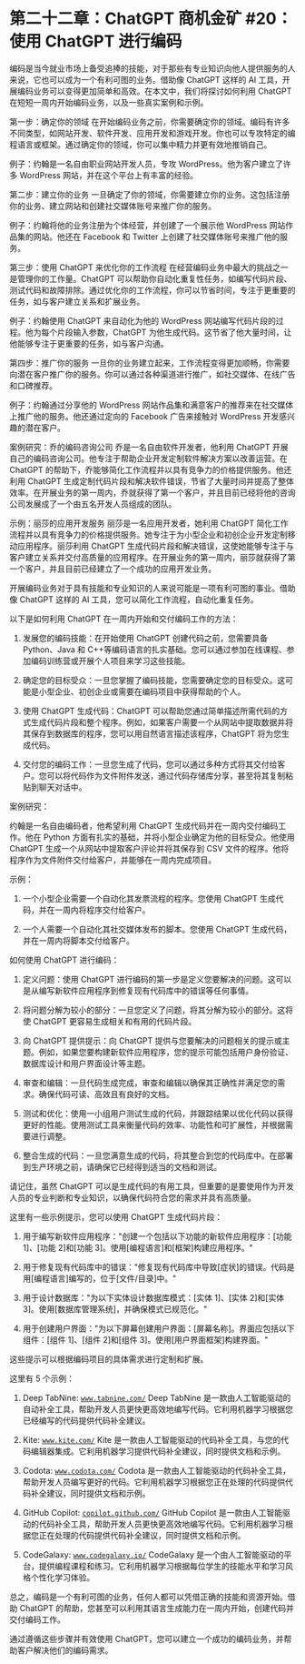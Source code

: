



# 第二十二章：ChatGPT 商机金矿 #20：使用 ChatGPT 进行编码



编码是当今就业市场上备受追捧的技能，对于那些有专业知识向他人提供服务的人来说，它也可以成为一个有利可图的业务。借助像 ChatGPT 这样的 AI 工具，开展编码业务可以变得更加简单和高效。在本文中，我们将探讨如何利用 ChatGPT 在短短一周内开始编码业务，以及一些真实案例和示例。

第一步：确定你的领域 在开始编码业务之前，你需要确定你的领域。编码有许多不同类型，如网站开发、软件开发、应用开发和游戏开发。你也可以专攻特定的编程语言或框架。通过确定你的领域，你可以集中精力并更有效地推销自己。

例子：约翰是一名自由职业网站开发人员，专攻 WordPress。他为客户建立了许多 WordPress 网站，并在这个平台上有丰富的经验。

第二步：建立你的业务 一旦确定了你的领域，你需要建立你的业务。这包括注册你的业务、建立网站和创建社交媒体账号来推广你的服务。

例子：约翰将他的业务注册为个体经营，并创建了一个展示他 WordPress 网站作品集的网站。他还在 Facebook 和 Twitter 上创建了社交媒体账号来推广他的服务。

第三步：使用 ChatGPT 来优化你的工作流程 在经营编码业务中最大的挑战之一是管理你的工作量。ChatGPT 可以帮助你自动化重复性任务，如编写代码片段、测试代码和故障排除。通过优化你的工作流程，你可以节省时间，专注于更重要的任务，如与客户建立关系和扩展业务。

例子：约翰使用 ChatGPT 来自动化为他的 WordPress 网站编写代码片段的过程。他为每个片段输入参数，ChatGPT 为他生成代码。这节省了他大量时间，让他能够专注于更重要的任务，如与客户沟通。

第四步：推广你的服务 一旦你的业务建立起来，工作流程变得更加顺畅，你需要向潜在客户推广你的服务。你可以通过各种渠道进行推广，如社交媒体、在线广告和口碑推荐。

例子：约翰通过分享他的 WordPress 网站作品集和满意客户的推荐来在社交媒体上推广他的服务。他还通过定向的 Facebook 广告来接触对 WordPress 开发感兴趣的潜在客户。

案例研究：乔的编码咨询公司 乔是一名自由软件开发者，他利用 ChatGPT 开展自己的编码咨询公司。他专注于帮助企业开发定制软件解决方案以改善运营。在 ChatGPT 的帮助下，乔能够简化工作流程并以具有竞争力的价格提供服务。他还利用 ChatGPT 生成定制代码片段和解决软件错误，节省了大量时间并提高了整体效率。在开展业务的第一周内，乔就获得了第一个客户，并且目前已经将他的咨询公司发展成了一个由五名开发人员组成的团队。

示例：丽莎的应用开发服务 丽莎是一名应用开发者，她利用 ChatGPT 简化工作流程并以具有竞争力的价格提供服务。她专注于为小型企业和初创企业开发定制移动应用程序。丽莎利用 ChatGPT 生成代码片段和解决错误，这使她能够专注于与客户建立关系并交付高质量的应用程序。在开展业务的第一周内，丽莎就获得了第一个客户，并且目前已经建立了一个成功的应用开发业务。

开展编码业务对于具有技能和专业知识的人来说可能是一项有利可图的事业。借助像 ChatGPT 这样的 AI 工具，您可以简化工作流程，自动化重复任务。

以下是如何利用 ChatGPT 在一周内开始和交付编码工作的方法：

1.  发展您的编码技能：在开始使用 ChatGPT 创建代码之前，您需要具备 Python、Java 和 C++等编码语言的扎实基础。您可以通过参加在线课程、参加编码训练营或开展个人项目来学习这些技能。

1.  确定您的目标受众：一旦您掌握了编码技能，您需要确定您的目标受众。这可能是小型企业、初创企业或需要在编码项目中获得帮助的个人。

1.  使用 ChatGPT 生成代码：ChatGPT 可以帮助您通过简单描述所需代码的方式生成代码片段和整个程序。例如，如果客户需要一个从网站中提取数据并将其保存到数据库的程序，您可以用自然语言描述该程序，ChatGPT 将为您生成代码。

1.  交付您的编码工作：一旦您生成了代码，您可以通过多种方式将其交付给客户。您可以将代码作为文件附件发送，通过代码存储库分享，甚至将其复制粘贴到聊天对话中。

案例研究：

约翰是一名自由编码者，他希望利用 ChatGPT 生成代码并在一周内交付编码工作。他在 Python 方面有扎实的基础，并将小型企业确定为他的目标受众。他使用 ChatGPT 生成一个从网站中提取客户评论并将其保存到 CSV 文件的程序。他将程序作为文件附件交付给客户，并能够在一周内完成项目。

示例：

1.  一个小型企业需要一个自动化其发票流程的程序。您使用 ChatGPT 生成代码，并在一周内将程序交付给客户。

1.  一个人需要一个自动化其社交媒体发布的脚本。您使用 ChatGPT 生成代码，并在一周内将脚本交付给客户。

如何使用 ChatGPT 进行编码：

1.  定义问题：使用 ChatGPT 进行编码的第一步是定义您要解决的问题。这可以是从编写新软件应用程序到修复现有代码库中的错误等任何事情。

1.  将问题分解为较小的部分：一旦您定义了问题，将其分解为较小的部分。这将使 ChatGPT 更容易生成相关和有用的代码片段。

1.  向 ChatGPT 提供提示：向 ChatGPT 提供与您要解决的问题相关的提示或主题。例如，如果您要构建新软件应用程序，您的提示可能包括用户身份验证、数据库设计和用户界面设计等主题。

1.  审查和编辑：一旦代码生成完成，审查和编辑以确保其正确性并满足您的需求。确保代码可读、高效且有良好的文档。

1.  测试和优化：使用一小组用户测试生成的代码，并跟踪结果以优化代码以获得更好的性能。使用测试工具来衡量代码的效率、功能性和可扩展性，并根据需要进行调整。

1.  整合生成的代码：一旦您满意生成的代码，将其整合到您的代码库中。在部署到生产环境之前，请确保它已经得到适当的文档和测试。

请记住，虽然 ChatGPT 可以是生成代码的有用工具，但重要的是要使用作为开发人员的专业判断和专业知识，以确保代码符合您的需求并具有高质量。

这里有一些示例提示，您可以使用 ChatGPT 生成代码片段：

1.  用于编写新软件应用程序："创建一个包括以下功能的新软件应用程序：[功能 1]、[功能 2]和[功能 3]。使用[编程语言]和[框架]构建应用程序。"

1.  用于修复现有代码库中的错误："修复现有代码库中导致[症状]的错误。代码是用[编程语言]编写的，位于[文件/目录]中。"

1.  用于设计数据库："为以下实体设计数据库模式：[实体 1]、[实体 2]和[实体 3]。使用[数据库管理系统]，并确保模式已规范化。"

1.  用于创建用户界面："为以下屏幕创建用户界面：[屏幕名称]。界面应包括以下组件：[组件 1]、[组件 2]和[组件 3]。使用[用户界面框架]构建界面。"

这些提示可以根据编码项目的具体需求进行定制和扩展。

这里有 5 个示例：

1.  Deep TabNine: [`www.tabnine.com/`](https://www.tabnine.com/) Deep TabNine 是一款由人工智能驱动的自动补全工具，帮助开发人员更快更高效地编写代码。它利用机器学习根据您已经编写的代码提供代码补全建议。

1.  Kite: [`www.kite.com/`](https://www.kite.com/) Kite 是一款由人工智能驱动的代码补全工具，与您的代码编辑器集成。它利用机器学习提供代码补全建议，同时提供文档和示例。

1.  Codota: [`www.codota.com/`](https://www.codota.com/) Codota 是一款由人工智能驱动的代码补全工具，帮助开发人员编写更好的代码。它利用机器学习根据您正在处理的代码提供代码补全建议，同时提供文档和示例。

1.  GitHub Copilot: [`copilot.github.com/`](https://copilot.github.com/) GitHub Copilot 是一款由人工智能驱动的代码补全工具，帮助开发人员更快更高效地编写代码。它利用机器学习根据您正在处理的代码提供代码补全建议，同时提供文档和示例。

1.  CodeGalaxy: [`www.codegalaxy.io/`](https://www.codegalaxy.io/) CodeGalaxy 是一个由人工智能驱动的平台，提供编程课程和练习。它利用机器学习根据每位学生的技能水平和学习风格个性化学习体验。

总之，编码是一个有利可图的业务，任何人都可以凭借正确的技能和资源开始。借助 ChatGPT 的帮助，您甚至可以利用其语言生成能力在一周内开始，创建代码并交付编码工作。

通过遵循这些步骤并有效使用 ChatGPT，您可以建立一个成功的编码业务，并帮助客户解决他们的编码需求。
